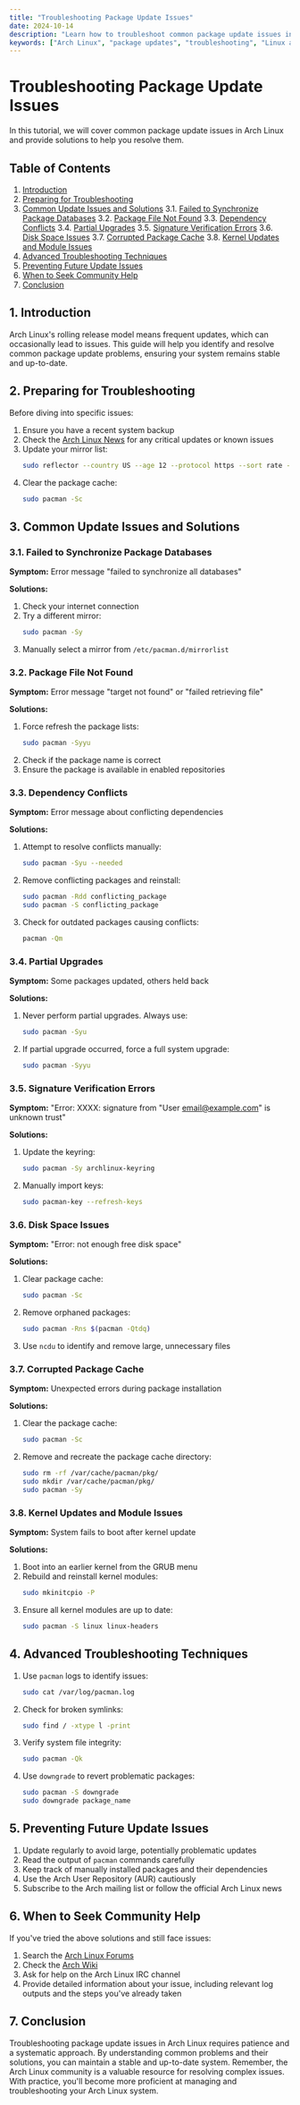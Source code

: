 ```yaml
---
title: "Troubleshooting Package Update Issues"
date: 2024-10-14
description: "Learn how to troubleshoot common package update issues in Arch Linux."
keywords: ["Arch Linux", "package updates", "troubleshooting", "Linux administration", "package management"]
---
```


# Troubleshooting Package Update Issues

In this tutorial, we will cover common package update issues in Arch Linux and provide solutions to help you resolve them.

## Table of Contents

1. [Introduction](#introduction)
2. [Preparing for Troubleshooting](#preparing-for-troubleshooting)
3. [Common Update Issues and Solutions](#common-update-issues-and-solutions)
   3.1. [Failed to Synchronize Package Databases](#failed-to-synchronize-package-databases)
   3.2. [Package File Not Found](#package-file-not-found)
   3.3. [Dependency Conflicts](#dependency-conflicts)
   3.4. [Partial Upgrades](#partial-upgrades)
   3.5. [Signature Verification Errors](#signature-verification-errors)
   3.6. [Disk Space Issues](#disk-space-issues)
   3.7. [Corrupted Package Cache](#corrupted-package-cache)
   3.8. [Kernel Updates and Module Issues](#kernel-updates-and-module-issues)
4. [Advanced Troubleshooting Techniques](#advanced-troubleshooting-techniques)
5. [Preventing Future Update Issues](#preventing-future-update-issues)
6. [When to Seek Community Help](#when-to-seek-community-help)
7. [Conclusion](#conclusion)

## 1. Introduction

Arch Linux's rolling release model means frequent updates, which can occasionally lead to issues. This guide will help you identify and resolve common package update problems, ensuring your system remains stable and up-to-date.

## 2. Preparing for Troubleshooting

Before diving into specific issues:

1. Ensure you have a recent system backup
2. Check the [Arch Linux News](https://archlinux.org/news/) for any critical updates or known issues
3. Update your mirror list:
   ```bash
   sudo reflector --country US --age 12 --protocol https --sort rate --save /etc/pacman.d/mirrorlist
   ```
4. Clear the package cache:
   ```bash
   sudo pacman -Sc
   ```

## 3. Common Update Issues and Solutions

### 3.1. Failed to Synchronize Package Databases

**Symptom:** Error message "failed to synchronize all databases"

**Solutions:**
1. Check your internet connection
2. Try a different mirror:
   ```bash
   sudo pacman -Sy
   ```
3. Manually select a mirror from `/etc/pacman.d/mirrorlist`

### 3.2. Package File Not Found

**Symptom:** Error message "target not found" or "failed retrieving file"

**Solutions:**
1. Force refresh the package lists:
   ```bash
   sudo pacman -Syyu
   ```
2. Check if the package name is correct
3. Ensure the package is available in enabled repositories

### 3.3. Dependency Conflicts

**Symptom:** Error message about conflicting dependencies

**Solutions:**
1. Attempt to resolve conflicts manually:
   ```bash
   sudo pacman -Syu --needed
   ```
2. Remove conflicting packages and reinstall:
   ```bash
   sudo pacman -Rdd conflicting_package
   sudo pacman -S conflicting_package
   ```
3. Check for outdated packages causing conflicts:
   ```bash
   pacman -Qm
   ```

### 3.4. Partial Upgrades

**Symptom:** Some packages updated, others held back

**Solutions:**
1. Never perform partial upgrades. Always use:
   ```bash
   sudo pacman -Syu
   ```
2. If partial upgrade occurred, force a full system upgrade:
   ```bash
   sudo pacman -Syyu
   ```

### 3.5. Signature Verification Errors

**Symptom:** "Error: XXXX: signature from "User <email@example.com>" is unknown trust"

**Solutions:**
1. Update the keyring:
   ```bash
   sudo pacman -Sy archlinux-keyring
   ```
2. Manually import keys:
   ```bash
   sudo pacman-key --refresh-keys
   ```

### 3.6. Disk Space Issues

**Symptom:** "Error: not enough free disk space"

**Solutions:**
1. Clear package cache:
   ```bash
   sudo pacman -Sc
   ```
2. Remove orphaned packages:
   ```bash
   sudo pacman -Rns $(pacman -Qtdq)
   ```
3. Use `ncdu` to identify and remove large, unnecessary files

### 3.7. Corrupted Package Cache

**Symptom:** Unexpected errors during package installation

**Solutions:**
1. Clear the package cache:
   ```bash
   sudo pacman -Sc
   ```
2. Remove and recreate the package cache directory:
   ```bash
   sudo rm -rf /var/cache/pacman/pkg/
   sudo mkdir /var/cache/pacman/pkg/
   sudo pacman -Sy
   ```

### 3.8. Kernel Updates and Module Issues

**Symptom:** System fails to boot after kernel update

**Solutions:**
1. Boot into an earlier kernel from the GRUB menu
2. Rebuild and reinstall kernel modules:
   ```bash
   sudo mkinitcpio -P
   ```
3. Ensure all kernel modules are up to date:
   ```bash
   sudo pacman -S linux linux-headers
   ```

## 4. Advanced Troubleshooting Techniques

1. Use `pacman` logs to identify issues:
   ```bash
   sudo cat /var/log/pacman.log
   ```
2. Check for broken symlinks:
   ```bash
   sudo find / -xtype l -print
   ```
3. Verify system file integrity:
   ```bash
   sudo pacman -Qk
   ```
4. Use `downgrade` to revert problematic packages:
   ```bash
   sudo pacman -S downgrade
   sudo downgrade package_name
   ```

## 5. Preventing Future Update Issues

1. Update regularly to avoid large, potentially problematic updates
2. Read the output of `pacman` commands carefully
3. Keep track of manually installed packages and their dependencies
4. Use the Arch User Repository (AUR) cautiously
5. Subscribe to the Arch mailing list or follow the official Arch Linux news

## 6. When to Seek Community Help

If you've tried the above solutions and still face issues:

1. Search the [Arch Linux Forums](https://bbs.archlinux.org/)
2. Check the [Arch Wiki](https://wiki.archlinux.org/)
3. Ask for help on the Arch Linux IRC channel
4. Provide detailed information about your issue, including relevant log outputs and the steps you've already taken

## 7. Conclusion

Troubleshooting package update issues in Arch Linux requires patience and a systematic approach. By understanding common problems and their solutions, you can maintain a stable and up-to-date system. Remember, the Arch Linux community is a valuable resource for resolving complex issues. With practice, you'll become more proficient at managing and troubleshooting your Arch Linux system.